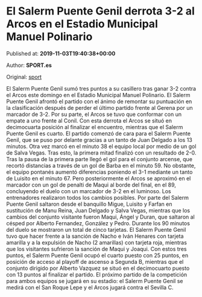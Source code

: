 
# El Salerm Puente Genil derrota 3-2 al Arcos en el Estadio Municipal Manuel Polinario

Published at: **2019-11-03T19:40:38+00:00**

Author: **SPORT.es**

Original: [sport](https://www.sport.es/es/noticias/tercera-division/el-salerm-puente-genil-derrota-3-2-al-arcos-en-el-estadio-municipal-manuel-polinario-7713070)

El Salerm Puente Genil sumó tres puntos a su casillero tras ganar 3-2 contra el Arcos este domingo en el Estadio Municipal Manuel Polinario. El Salerm Puente Genil afrontó el partido con el ánimo de remontar su puntuación en la clasificación después de perder el último partido frente al Gerena por un marcador de 3-2. Por su parte, el Arcos se tuvo que conformar con un empate a uno frente al Conil. Con esta derrota el Arcos se situó en decimocuarta posición al finalizar el encuentro, mientras que el Salerm Puente Genil es cuarto.
El partido comenzó de cara para el Salerm Puente Genil, que se puso por delante gracias a un tanto de Juan Delgado a los 13 minutos. Otra vez marcó en el minuto 38 el equipo local por medio de un gol de Salva Vegas. Tras esto, la primera mitad finalizó con un resultado de 2-0.
Tras la pausa de la primera parte llegó el gol para el conjunto arcense, que recortó distancias a través de un gol de Barba en el minuto 59. No obstante, el equipo pontanés aumentó diferencias poniendo el 3-1 mediante un tanto de Luisito en el minuto 67. Pero posteriormente el Arcos se aproximó en el marcador con un gol de penalti de Maqui al borde del final, en el 89, concluyendo el duelo con un marcador de 3-2 en el luminoso.
Los entrenadores realizaron todos los cambios posibles. Por parte del Salerm Puente Genil saltaron desde el banquillo Migue, Luisito y Farfan en sustitución de Manu Reina, Juan Delgado y Salva Vegas, mientras que los cambios del conjunto visitante fueron Maqui, Ángel y Duran, que saltaron al césped por Alberto Fernandez, González y Pedro.
Durante los 90 minutos del duelo se mostraron un total de cinco tarjetas. El Salerm Puente Genil tuvo que hacer frente a la sanción de Nacho e Iván Henares con tarjeta amarilla y a la expulsión de Nacho (2 amarillas) con tarjeta roja, mientras que los visitantes sufrieron la sanción de Maqui y Joaqui.
Con estos tres puntos, el Salerm Puente Genil ocupó el cuarto puesto con 25 puntos, en posición de acceso al playoff de ascenso a Segunda B, mientras que el conjunto dirigido por Alberto Vazquez se situó en el decimocuarto puesto con 13 puntos al finalizar el partido.
El próximo partido de la competición para ambos equipos se jugará en su estadio: el Salerm Puente Genil se medirá con el San Roque Lepe y el Arcos jugará contra el Sevilla C.
